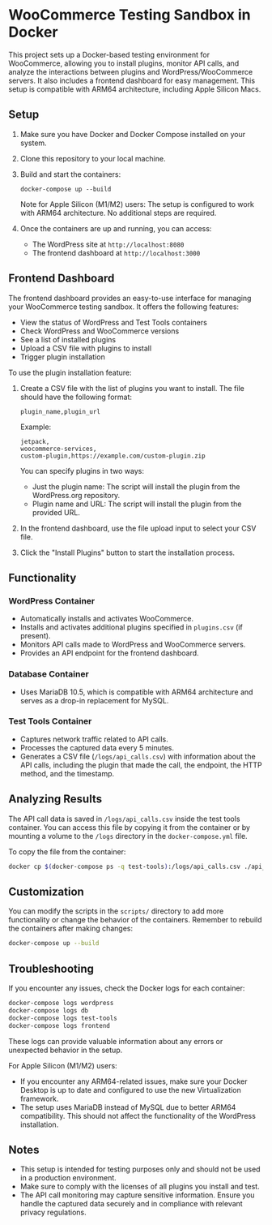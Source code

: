 # WooCommerce Testing Sandbox in Docker

This project sets up a Docker-based testing environment for WooCommerce, allowing you to install plugins, monitor API calls, and analyze the interactions between plugins and WordPress/WooCommerce servers. It also includes a frontend dashboard for easy management. This setup is compatible with ARM64 architecture, including Apple Silicon Macs.

## Setup

1. Make sure you have Docker and Docker Compose installed on your system.

2. Clone this repository to your local machine.

3. Build and start the containers:

   ```
   docker-compose up --build
   ```

   Note for Apple Silicon (M1/M2) users: The setup is configured to work with ARM64 architecture. No additional steps are required.

4. Once the containers are up and running, you can access:
   - The WordPress site at `http://localhost:8080`
   - The frontend dashboard at `http://localhost:3000`

## Frontend Dashboard

The frontend dashboard provides an easy-to-use interface for managing your WooCommerce testing sandbox. It offers the following features:

- View the status of WordPress and Test Tools containers
- Check WordPress and WooCommerce versions
- See a list of installed plugins
- Upload a CSV file with plugins to install
- Trigger plugin installation

To use the plugin installation feature:

1. Create a CSV file with the list of plugins you want to install. The file should have the following format:

   ```csv
   plugin_name,plugin_url
   ```

   Example:
   ```csv
   jetpack,
   woocommerce-services,
   custom-plugin,https://example.com/custom-plugin.zip
   ```

   You can specify plugins in two ways:
   - Just the plugin name: The script will install the plugin from the WordPress.org repository.
   - Plugin name and URL: The script will install the plugin from the provided URL.

2. In the frontend dashboard, use the file upload input to select your CSV file.

3. Click the "Install Plugins" button to start the installation process.

## Functionality

### WordPress Container

- Automatically installs and activates WooCommerce.
- Installs and activates additional plugins specified in `plugins.csv` (if present).
- Monitors API calls made to WordPress and WooCommerce servers.
- Provides an API endpoint for the frontend dashboard.

### Database Container

- Uses MariaDB 10.5, which is compatible with ARM64 architecture and serves as a drop-in replacement for MySQL.

### Test Tools Container

- Captures network traffic related to API calls.
- Processes the captured data every 5 minutes.
- Generates a CSV file (`/logs/api_calls.csv`) with information about the API calls, including the plugin that made the call, the endpoint, the HTTP method, and the timestamp.

## Analyzing Results

The API call data is saved in `/logs/api_calls.csv` inside the test tools container. You can access this file by copying it from the container or by mounting a volume to the `/logs` directory in the `docker-compose.yml` file.

To copy the file from the container:

```sh
docker cp $(docker-compose ps -q test-tools):/logs/api_calls.csv ./api_calls.csv
```

## Customization

You can modify the scripts in the `scripts/` directory to add more functionality or change the behavior of the containers. Remember to rebuild the containers after making changes:

```sh
docker-compose up --build
```

## Troubleshooting

If you encounter any issues, check the Docker logs for each container:

```sh
docker-compose logs wordpress
docker-compose logs db
docker-compose logs test-tools
docker-compose logs frontend
```

These logs can provide valuable information about any errors or unexpected behavior in the setup.

For Apple Silicon (M1/M2) users:
- If you encounter any ARM64-related issues, make sure your Docker Desktop is up to date and configured to use the new Virtualization framework.
- The setup uses MariaDB instead of MySQL due to better ARM64 compatibility. This should not affect the functionality of the WordPress installation.

## Notes

- This setup is intended for testing purposes only and should not be used in a production environment.
- Make sure to comply with the licenses of all plugins you install and test.
- The API call monitoring may capture sensitive information. Ensure you handle the captured data securely and in compliance with relevant privacy regulations.
